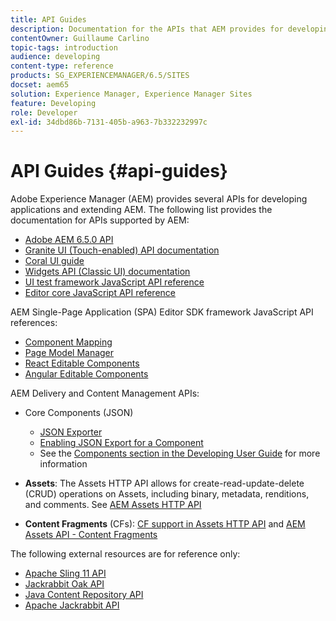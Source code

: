 ```yaml
---
title: API Guides
description: Documentation for the APIs that AEM provides for developing applications
contentOwner: Guillaume Carlino
topic-tags: introduction
audience: developing
content-type: reference
products: SG_EXPERIENCEMANAGER/6.5/SITES
docset: aem65
solution: Experience Manager, Experience Manager Sites
feature: Developing
role: Developer
exl-id: 34dbd86b-7131-405b-a963-7b332232997c
---
```

# API Guides {#api-guides}

Adobe Experience Manager (AEM) provides several APIs for developing applications and extending AEM. The following list provides the documentation for APIs supported by AEM:

* [Adobe AEM 6.5.0 API](https://www.adobe.io/experience-manager/reference-materials/6-5/javadoc/index.html)
* [Granite UI (Touch-enabled) API documentation](https://www.adobe.io/experience-manager/reference-materials/6-5/granite-ui/api/index.html)
* [Coral UI guide](https://www.adobe.io/experience-manager/reference-materials/6-5/coral-ui/coralui3/index.html)
* [Widgets API (Classic UI) documentation](https://www.adobe.io/experience-manager/reference-materials/6-5/widgets-api/index.html)
* [UI test framework JavaScript API reference](https://www.adobe.io/experience-manager/reference-materials/6-5/test-api/index.html)
* [Editor core JavaScript API reference](https://www.adobe.io/experience-manager/reference-materials/6-5/jsdoc/ui-touch/editor-core/index.html)

AEM Single-Page Application (SPA) Editor SDK framework JavaScript API references:

* [Component Mapping](https://www.npmjs.com/package/@adobe/aem-spa-component-mapping)
* [Page Model Manager](https://www.npmjs.com/package/@adobe/aem-spa-page-model-manager)
* [React Editable Components](https://www.npmjs.com/package/@adobe/aem-react-editable-components)
* [Angular Editable Components](https://www.npmjs.com/package/@adobe/aem-angular-editable-components)

AEM Delivery and Content Management APIs:

* Core Components (JSON)

  * [JSON Exporter](/help/sites-developing/json-exporter.md)
  * [Enabling JSON Export for a Component](/help/sites-developing/json-exporter-components.md)
  * See the [Components section in the Developing User Guide](/help/sites-developing/getting-started.md) for more information

* **Assets**: The Assets HTTP API allows for create-read-update-delete (CRUD) operations on Assets, including binary, metadata, renditions, and comments. See [AEM Assets HTTP API](/help/assets/mac-api-assets.md)

* **Content Fragments** (CFs): [CF support in Assets HTTP API](/help/assets/assets-api-content-fragments.md) and [AEM Assets API - Content Fragments](https://www.adobe.io/experience-manager/reference-materials/6-5/assets-api-content-fragments/index.html)

The following external resources are for reference only:

* [Apache Sling 11 API](https://sling.apache.org/apidocs/sling11/)
* [Jackrabbit Oak API](https://jackrabbit.apache.org/oak/docs/oak_api/overview.html)
* [Java Content Repository API](https://www.adobe.io/experience-manager/reference-materials/spec/javax.jcr/javadocs/jcr-2.0/index.html)
* [Apache Jackrabbit API](https://jackrabbit.apache.org/api)
